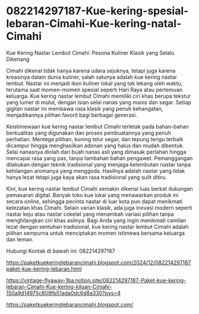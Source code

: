 # 082214297187-Kue-kering-spesial-lebaran-Cimahi-Kue-kering-natal-Cimahi

Kue Kering Nastar Lembut Cimahi: Pesona Kuliner Klasik yang Selalu Dikenang

Cimahi dikenal tidak hanya karena udara sejuknya, tetapi juga karena kreasinya dalam dunia kuliner, salah satunya adalah kue kering nastar lembut. Nastar ini menjadi ikon kuliner lokal yang tak lekang oleh waktu, terutama saat momen-momen spesial seperti Hari Raya atau pertemuan keluarga. Kue kering nastar lembut Cimahi memiliki ciri khas berupa tekstur yang lumer di mulut, dengan isian selai nanas yang manis dan segar. Setiap gigitan nastar ini membawa rasa klasik yang penuh kehangatan, menjadikannya pilihan favorit bagi berbagai generasi.  

Keistimewaan kue kering nastar lembut Cimahi terletak pada bahan-bahan berkualitas yang digunakan dan proses pembuatannya yang penuh perhatian. Mentega pilihan, kuning telur segar, dan tepung terigu terbaik dicampur hingga menghasilkan adonan yang halus dan mudah dibentuk. Selai nanasnya diolah dari buah nanas asli yang dimasak perlahan hingga mencapai rasa yang pas, tanpa tambahan bahan pengawet. Pemanggangan dilakukan dengan teknik tradisional yang menjaga kelembutan nastar tanpa kehilangan aromanya yang menggoda. Hasilnya adalah nastar yang tidak hanya lezat tetapi juga kaya akan rasa tradisional yang sulit ditiru.  

Kini, kue kering nastar lembut Cimahi semakin dikenal luas berkat dukungan pemasaran digital. Banyak toko kue lokal yang menawarkan produk ini secara online, sehingga pecinta nastar di luar kota pun dapat menikmati kelezatan khas Cimahi. Selain varian klasik, ada juga inovasi modern seperti nastar keju atau nastar cokelat yang menambah variasi pilihan tanpa menghilangkan ciri khas aslinya. Bagi Anda yang ingin menikmati camilan lezat dengan sentuhan tradisional, kue kering nastar lembut Cimahi adalah pilihan sempurna untuk menciptakan momen istimewa bersama keluarga dan teman.  

Hubungi Kontak di bawah ini:
082214297187

https://paketkuekeringlebarancimahi.blogspot.com/2024/12/082214297187paket-kue-kering-lebaran.html

https://vintage-flyaway-1ba.notion.site/082214297187-Paket-kue-kering-lebaran-Cimahi-Kue-kering-kiloan-Cimahi-150a9d14975c809fb51ada0dc6d8a330?pvs=4

https://paketkuekeringlebarancimahi.blogspot.com/
